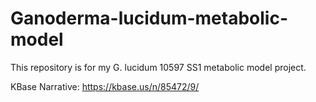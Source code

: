 # Ganoderma-lucidum-metabolic-model
This repository is for my G. lucidum 10597 SS1 metabolic model project.

KBase Narrative: https://kbase.us/n/85472/9/ 

